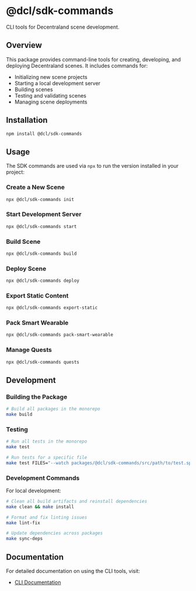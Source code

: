 # @dcl/sdk-commands

CLI tools for Decentraland scene development.

## Overview

This package provides command-line tools for creating, developing, and deploying Decentraland scenes. It includes commands for:

- Initializing new scene projects
- Starting a local development server
- Building scenes
- Testing and validating scenes
- Managing scene deployments

## Installation

```bash
npm install @dcl/sdk-commands
```

## Usage

The SDK commands are used via `npx` to run the version installed in your project:

### Create a New Scene

```bash
npx @dcl/sdk-commands init
```

### Start Development Server

```bash
npx @dcl/sdk-commands start
```

### Build Scene

```bash
npx @dcl/sdk-commands build
```

### Deploy Scene

```bash
npx @dcl/sdk-commands deploy
```

### Export Static Content

```bash
npx @dcl/sdk-commands export-static
```

### Pack Smart Wearable

```bash
npx @dcl/sdk-commands pack-smart-wearable
```

### Manage Quests

```bash
npx @dcl/sdk-commands quests
```

## Development

### Building the Package

```bash
# Build all packages in the monorepo
make build
```

### Testing

```bash
# Run all tests in the monorepo
make test

# Run tests for a specific file
make test FILES="--watch packages/@dcl/sdk-commands/src/path/to/test.spec.ts"
```

### Development Commands

For local development:

```bash
# Clean all build artifacts and reinstall dependencies
make clean && make install

# Format and fix linting issues
make lint-fix

# Update dependencies across packages
make sync-deps
```

## Documentation

For detailed documentation on using the CLI tools, visit:

- [CLI Documentation](https://docs.decentraland.org/creator/development-guide/sdk7/cli/)
